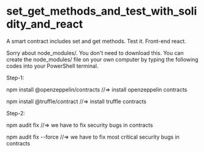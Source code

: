 # set_get_methods_and_test_with_solidity_and_react
A smart contract includes set and get methods. Test it. Front-end react.

Sorry about node_modules/. You don't need to download this. You can create the node_modules/ file on your own computer by typing the following codes into your PowerShell terminal.

Step-1:

npm install @openzeppelin/contracts  //=> install openzeppelin contracts

npm install @truffle/contract   //=> install truffle contracts

Step-2:

npm audit fix   //=> we have to fix security bugs in contracts

npm audit fix --force   //=> we have to fix most critical security bugs in contracts
